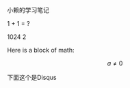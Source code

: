 小赖的学习笔记


<quiz>
    <question>
        <p>1 + 1 = ?</p>
        <answer>1024</answer>
        <answer correct>2</answer>
    </question>
</quiz>

<!-- test mathjax -->
Here is a block of math:

$$
a \ne 0
$$

下面这个是Disqus